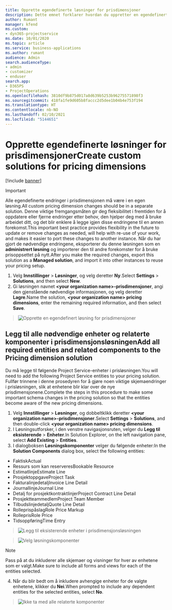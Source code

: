 ```yaml
---
title: Opprette egendefinerte løsninger for prisdimensjoner
description: Dette emnet forklarer hvordan du oppretter en egendefinert løsning når du oppretter egendefinerte prisdimensjoner.
author: Rumant
manager: kfend
ms.custom:
- dyn365-projectservice
ms.date: 10/01/2020
ms.topic: article
ms.service: business-applications
ms.author: rumant
audience: Admin
search.audienceType:
- admin
- customizer
- enduser
search.app:
- D365PS
- ProjectOperations
ms.openlocfilehash: 3810df9b875d017a8d639b5253b96275571898f3
ms.sourcegitcommit: 418fa1fe9d605b8faccc2d5dee1b04b4e753f194
ms.translationtype: HT
ms.contentlocale: nb-NO
ms.lasthandoff: 02/10/2021
ms.locfileid: "5144651"
---
```

# <a name="create-custom-solutions-for-pricing-dimensions"></a><span data-ttu-id="3f8e8-103">Opprette egendefinerte løsninger for prisdimensjoner</span><span class="sxs-lookup"><span data-stu-id="3f8e8-103">Create custom solutions for pricing dimensions</span></span>

[!include [banner](../includes/psa-now-project-operations.md)]

> [!IMPORTANT]
> <span data-ttu-id="3f8e8-104">Alle egendefinerte endringer i prisdimensjonen må være i en egen løsning.</span><span class="sxs-lookup"><span data-stu-id="3f8e8-104">All custom pricing dimension changes should be in a separate solution.</span></span> <span data-ttu-id="3f8e8-105">Denne viktige fremgangsmåten gir deg fleksibilitet i fremtiden for å oppdatere eller fjerne endringer etter behov, den hjelper deg med å bruke arbeidet ditt, og det blir enklere å legge igjen disse endringene til en annen forekomst.</span><span class="sxs-lookup"><span data-stu-id="3f8e8-105">This important best practice provides flexibility in the future to update or remove changes as needed, will help with re-use of your work, and makes it easier to port these changes to another instance.</span></span> <span data-ttu-id="3f8e8-106">Når du har gjort de nødvendige endringene, eksporterer du denne løsningen som en **administrert løsning** og importerer den til andre forekomster for å bruke prisoppsettet på nytt.</span><span class="sxs-lookup"><span data-stu-id="3f8e8-106">After you make the required changes, export this solution as a **Managed solution**, and import it into other instances to reuse your pricing setup.</span></span>

1. <span data-ttu-id="3f8e8-107">Velg **Innstillinger** > **Løsninger**, og velg deretter **Ny**.</span><span class="sxs-lookup"><span data-stu-id="3f8e8-107">Select **Settings** > **Solutions**, and then select **New**.</span></span> 
2. <span data-ttu-id="3f8e8-108">Gi løsningen navnet **\<your organization name>-prisdimensjoner**, angi den gjenstående nødvendige informasjonen, og velg deretter **Lagre**.</span><span class="sxs-lookup"><span data-stu-id="3f8e8-108">Name the solution, **\<your organization name> pricing dimensions**, enter the remaining required information, and then select **Save**.</span></span>

> ![Opprette en egendefinert løsning for prisdimensjoner](media/Creation-of-custom-pricing-dimension-solution.PNG)
  
## <a name="add-all-required-entities-and-related-components-to-the-pricing-dimension-solution"></a><span data-ttu-id="3f8e8-110">Legg til alle nødvendige enheter og relaterte komponenter i prisdimensjonsløsningen</span><span class="sxs-lookup"><span data-stu-id="3f8e8-110">Add all required entities and related components to the Pricing dimension solution</span></span>
<span data-ttu-id="3f8e8-111">Du må legge til følgende Project Service-enheter i prisløsningen.</span><span class="sxs-lookup"><span data-stu-id="3f8e8-111">You will need to add the following Project Service entities to your pricing solution.</span></span> <span data-ttu-id="3f8e8-112">Fullfør trinnene i denne prosedyren for å gjøre noen viktige skjemaendringer i prisløsningen, slik at enhetene blir klar over de nye prisdimensjonene.</span><span class="sxs-lookup"><span data-stu-id="3f8e8-112">Complete the steps in this procedure to make some important schema changes in the pricing solution so that the entities become aware of the new pricing dimensions.</span></span>

1. <span data-ttu-id="3f8e8-113">Velg **Innstillinger** > **Løsninger**, og dobbeltklikk deretter **\<your organization name>-prisdimensjoner**.</span><span class="sxs-lookup"><span data-stu-id="3f8e8-113">Select **Settings** > **Solutions**, and then double-click **\<your organization name> pricing dimensions**.</span></span> 
2. <span data-ttu-id="3f8e8-114">I Løsningsutforsker, i den venstre navigasjonsruten, velger du **Legg til eksisterende** > **Enheter**.</span><span class="sxs-lookup"><span data-stu-id="3f8e8-114">In Solution Explorer, on the left navigation pane, select **Add Existing** > **Entities**.</span></span>
3. <span data-ttu-id="3f8e8-115">I dialogboksen **Løsningskomponenter** velger du følgende enheter:</span><span class="sxs-lookup"><span data-stu-id="3f8e8-115">In the **Solution Components** dialog box, select the following entities:</span></span>

- <span data-ttu-id="3f8e8-116">Faktisk</span><span class="sxs-lookup"><span data-stu-id="3f8e8-116">Actual</span></span>
- <span data-ttu-id="3f8e8-117">Ressurs som kan reserveres</span><span class="sxs-lookup"><span data-stu-id="3f8e8-117">Bookable Resource</span></span>
- <span data-ttu-id="3f8e8-118">Estimatlinje</span><span class="sxs-lookup"><span data-stu-id="3f8e8-118">Estimate Line</span></span>
- <span data-ttu-id="3f8e8-119">Prosjektoppgave</span><span class="sxs-lookup"><span data-stu-id="3f8e8-119">Project Task</span></span>
- <span data-ttu-id="3f8e8-120">Fakturalinjedetalj</span><span class="sxs-lookup"><span data-stu-id="3f8e8-120">Invoice Line Detail</span></span>
- <span data-ttu-id="3f8e8-121">Journallinje</span><span class="sxs-lookup"><span data-stu-id="3f8e8-121">Journal Line</span></span>
- <span data-ttu-id="3f8e8-122">Detalj for prosjektkontraktlinjer</span><span class="sxs-lookup"><span data-stu-id="3f8e8-122">Project Contract Line Detail</span></span>
- <span data-ttu-id="3f8e8-123">Prosjektteammedlem</span><span class="sxs-lookup"><span data-stu-id="3f8e8-123">Project Team Member</span></span>
- <span data-ttu-id="3f8e8-124">Tilbudslinjedetalj</span><span class="sxs-lookup"><span data-stu-id="3f8e8-124">Quote Line Detail</span></span>
- <span data-ttu-id="3f8e8-125">Rolleprispåslag</span><span class="sxs-lookup"><span data-stu-id="3f8e8-125">Role Price Markup</span></span>
- <span data-ttu-id="3f8e8-126">Rollepris</span><span class="sxs-lookup"><span data-stu-id="3f8e8-126">Role Price</span></span> 
- <span data-ttu-id="3f8e8-127">Tidsoppføring</span><span class="sxs-lookup"><span data-stu-id="3f8e8-127">Time Entry</span></span> 

> ![Legg til eksisterende enheter i prisdimensjonsløsningen](media/Existing-entities-to-PD-solution.png)

> ![Velg løsningskomponenter](media/Dimension-Components.png)

> [!NOTE]
> <span data-ttu-id="3f8e8-130">Pass på at du inkluderer alle skjemaer og visninger for hver av enhetene som er valgt.</span><span class="sxs-lookup"><span data-stu-id="3f8e8-130">Make sure to include all forms and views for each of the entities selected.</span></span>

4. <span data-ttu-id="3f8e8-131">Når du blir bedt om å inkludere avhengige enheter for de valgte enhetene, klikker du **Nei**.</span><span class="sxs-lookup"><span data-stu-id="3f8e8-131">When prompted to include any dependent entities for the selected entities, select **No**.</span></span>

> ![Ikke ta med alle relaterte komponenter](media/Do-not-include-required.png)


